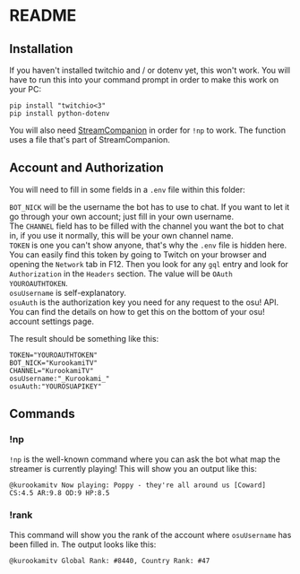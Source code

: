 # README

## Installation

If you haven't installed twitchio and / or dotenv yet, this won't work. You will have to run this into your command prompt in order to make this work on your PC:

```
pip install "twitchio<3"
pip install python-dotenv
```

You will also need <a href="https://github.com/Piotrekol/StreamCompanion">StreamCompanion</a> in order for `!np` to work. The function uses a file that's part of StreamCompanion.

## Account and Authorization

You will need to fill in some fields in a `.env` file within this folder:

`BOT_NICK` will be the username the bot has to use to chat. If you want to let it go through your own account; just fill in your own username.\
The `CHANNEL` field has to be filled with the channel you want the bot to chat in, if you use it normally, this will be your own channel name.\
`TOKEN` is one you can't show anyone, that's why the `.env` file is hidden here. You can easily find this token by going to Twitch on your browser and opening the `Network` tab in F12. Then you look for any `gql` entry and look for `Authorization` in the `Headers` section. The value will be `OAuth YOUROAUTHTOKEN`.\
`osuUsername` is self-explanatory.\
`osuAuth` is the authorization key you need for any request to the osu! API. You can find the details on how to get this on the bottom of your osu! account settings page.

The result should be something like this:

```
TOKEN="YOUROAUTHTOKEN"
BOT_NICK="KurookamiTV"
CHANNEL="KurookamiTV"
osuUsername:"_Kurookami_"
osuAuth:"YOUROSUAPIKEY"
```

## Commands

### !np

`!np` is the well-known command where you can ask the bot what map the streamer is currently playing! This will show you an output like this:

```
@kurookamitv Now playing: Poppy - they're all around us [Coward] CS:4.5 AR:9.8 OD:9 HP:8.5
```

### !rank

This command will show you the rank of the account where `osuUsername` has been filled in. The output looks like this:

```
@kurookamitv Global Rank: #8440, Country Rank: #47
```
